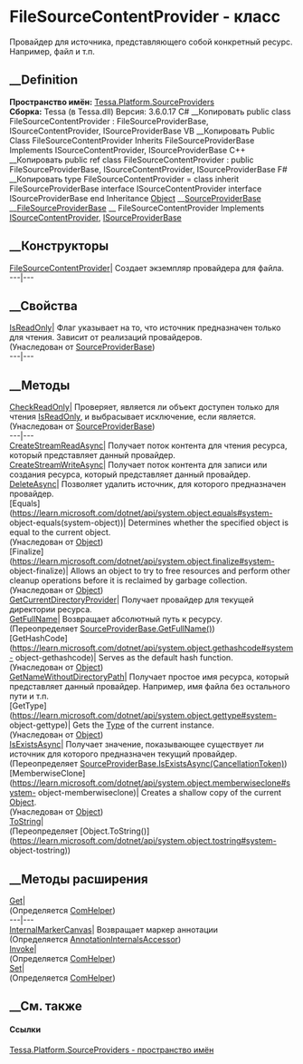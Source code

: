 # FileSourceContentProvider - класс
Провайдер для источника, представляющего собой конкретный ресурс. Например,
файл и т.п.
## __Definition
 **Пространство имён:**
[Tessa.Platform.SourceProviders](N_Tessa_Platform_SourceProviders.htm)  
 **Сборка:** Tessa (в Tessa.dll) Версия: 3.6.0.17
C# __Копировать
     public class FileSourceContentProvider : FileSourceProviderBase, 
    	ISourceContentProvider, ISourceProviderBase
VB __Копировать
     Public Class FileSourceContentProvider
    	Inherits FileSourceProviderBase
    	Implements ISourceContentProvider, ISourceProviderBase
C++ __Копировать
     public ref class FileSourceContentProvider : public FileSourceProviderBase, 
    	ISourceContentProvider, ISourceProviderBase
F# __Копировать
     type FileSourceContentProvider = 
        class
            inherit FileSourceProviderBase
            interface ISourceContentProvider
            interface ISourceProviderBase
        end
Inheritance
    [Object](https://learn.microsoft.com/dotnet/api/system.object) __[SourceProviderBase](T_Tessa_Platform_SourceProviders_SourceProviderBase.htm) __[FileSourceProviderBase](T_Tessa_Platform_SourceProviders_FileSourceProviderBase.htm) __ FileSourceContentProvider
Implements
    [ISourceContentProvider](T_Tessa_Platform_SourceProviders_ISourceContentProvider.htm), [ISourceProviderBase](T_Tessa_Platform_SourceProviders_ISourceProviderBase.htm)
##  __Конструкторы
[FileSourceContentProvider](M_Tessa_Platform_SourceProviders_FileSourceContentProvider__ctor.htm)|
Создает экземпляр провайдера для файла.  
---|---  
## __Свойства
[IsReadOnly](P_Tessa_Platform_SourceProviders_SourceProviderBase_IsReadOnly.htm)|
Флаг указывает на то, что источник предназначен только для чтения. Зависит от
реализаций провайдеров.  
(Унаследован от
[SourceProviderBase](T_Tessa_Platform_SourceProviders_SourceProviderBase.htm))  
---|---  
##  __Методы
[CheckReadOnly](M_Tessa_Platform_SourceProviders_SourceProviderBase_CheckReadOnly.htm)|
Проверяет, является ли объект доступен только для чтения
[IsReadOnly](P_Tessa_Platform_SourceProviders_SourceProviderBase_IsReadOnly.htm),
и выбрасывает исключение, если является.  
(Унаследован от
[SourceProviderBase](T_Tessa_Platform_SourceProviders_SourceProviderBase.htm))  
---|---  
[CreateStreamReadAsync](M_Tessa_Platform_SourceProviders_FileSourceContentProvider_CreateStreamReadAsync.htm)|
Получает поток контента для чтения ресурса, который представляет данный
провайдер.  
[CreateStreamWriteAsync](M_Tessa_Platform_SourceProviders_FileSourceContentProvider_CreateStreamWriteAsync.htm)|
Получает поток контента для записи или создания ресурса, который представляет
данный провайдер.  
[DeleteAsync](M_Tessa_Platform_SourceProviders_FileSourceContentProvider_DeleteAsync.htm)|
Позволяет удалить источник, для которого предназначен провайдер.  
[Equals](https://learn.microsoft.com/dotnet/api/system.object.equals#system-
object-equals\(system-object\))| Determines whether the specified object is
equal to the current object.  
(Унаследован от
[Object](https://learn.microsoft.com/dotnet/api/system.object))  
[Finalize](https://learn.microsoft.com/dotnet/api/system.object.finalize#system-
object-finalize)| Allows an object to try to free resources and perform other
cleanup operations before it is reclaimed by garbage collection.  
(Унаследован от
[Object](https://learn.microsoft.com/dotnet/api/system.object))  
[GetCurrentDirectoryProvider](M_Tessa_Platform_SourceProviders_FileSourceContentProvider_GetCurrentDirectoryProvider.htm)|
Получает провайдер для текущей директории ресурса.  
[GetFullName](M_Tessa_Platform_SourceProviders_FileSourceContentProvider_GetFullName.htm)|
Возвращает абсолютный путь к ресурсу.  
(Переопределяет
[SourceProviderBase.GetFullName()](M_Tessa_Platform_SourceProviders_SourceProviderBase_GetFullName.htm))  
[GetHashCode](https://learn.microsoft.com/dotnet/api/system.object.gethashcode#system-
object-gethashcode)| Serves as the default hash function.  
(Унаследован от
[Object](https://learn.microsoft.com/dotnet/api/system.object))  
[GetNameWithoutDirectoryPath](M_Tessa_Platform_SourceProviders_FileSourceContentProvider_GetNameWithoutDirectoryPath.htm)|
Получает простое имя ресурса, который представляет данный провайдер. Например,
имя файла без остального пути и т.п.  
[GetType](https://learn.microsoft.com/dotnet/api/system.object.gettype#system-
object-gettype)| Gets the
[Type](https://learn.microsoft.com/dotnet/api/system.type) of the current
instance.  
(Унаследован от
[Object](https://learn.microsoft.com/dotnet/api/system.object))  
[IsExistsAsync](M_Tessa_Platform_SourceProviders_FileSourceContentProvider_IsExistsAsync.htm)|
Получает значение, показывающее существует ли источник для которого
предназначен текущий провайдер.  
(Переопределяет
[SourceProviderBase.IsExistsAsync(CancellationToken)](M_Tessa_Platform_SourceProviders_SourceProviderBase_IsExistsAsync.htm))  
[MemberwiseClone](https://learn.microsoft.com/dotnet/api/system.object.memberwiseclone#system-
object-memberwiseclone)| Creates a shallow copy of the current
[Object](https://learn.microsoft.com/dotnet/api/system.object).  
(Унаследован от
[Object](https://learn.microsoft.com/dotnet/api/system.object))  
[ToString](M_Tessa_Platform_SourceProviders_FileSourceContentProvider_ToString.htm)|  
(Переопределяет
[Object.ToString()](https://learn.microsoft.com/dotnet/api/system.object.tostring#system-
object-tostring))  
##  __Методы расширения
[Get](M_Tessa_Extensions_Default_Client_EDS_ComHelper_Get.htm)|  
(Определяется
[ComHelper](T_Tessa_Extensions_Default_Client_EDS_ComHelper.htm))  
---|---  
[InternalMarkerCanvas](M_Tessa_UI_Views_Charting_Annotations_AnnotationInternalsAccessor_InternalMarkerCanvas.htm)|
Возвращает маркер аннотации  
(Определяется
[AnnotationInternalsAccessor](T_Tessa_UI_Views_Charting_Annotations_AnnotationInternalsAccessor.htm))  
[Invoke](M_Tessa_Extensions_Default_Client_EDS_ComHelper_Invoke.htm)|  
(Определяется
[ComHelper](T_Tessa_Extensions_Default_Client_EDS_ComHelper.htm))  
[Set](M_Tessa_Extensions_Default_Client_EDS_ComHelper_Set.htm)|  
(Определяется
[ComHelper](T_Tessa_Extensions_Default_Client_EDS_ComHelper.htm))  
##  __См. также
#### Ссылки
[Tessa.Platform.SourceProviders - пространство
имён](N_Tessa_Platform_SourceProviders.htm)
